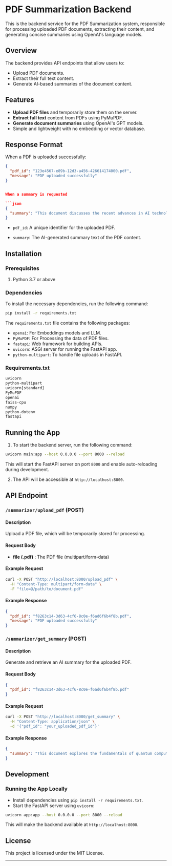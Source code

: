 # PDF Summarization Backend

This is the backend service for the PDF Summarization system, responsible for processing uploaded PDF documents, extracting their content, and generating concise summaries using OpenAI's language models.

## Overview

The backend provides API endpoints that allow users to:

- Upload PDF documents.
- Extract their full text content.
- Generate AI-based summaries of the document content.

## Features

- **Upload PDF files** and temporarily store them on the server.
- **Extract full text** content from PDFs using PyMuPDF.
- **Generate document summaries** using OpenAI's GPT models.
- Simple and lightweight with no embedding or vector database.

## Response Format

When a PDF is uploaded successfully:

```json
{
  "pdf_id": "123e4567-e89b-12d3-a456-426614174000.pdf",
  "message": "PDF uploaded successfully"
}


When a summary is requested

```json
{
  "summary": "This document discusses the recent advances in AI technology, focusing on natural language processing..."
}

```

- `pdf_id`: A unique identifier for the uploaded PDF.

- `summary`: The AI-generated summary text of the PDF content.



## Installation

### Prerequisites

1. Python 3.7 or above

### Dependencies

To install the necessary dependencies, run the following command:

```bash
pip install -r requirements.txt
```

The `requirements.txt` file contains the following packages:

- `openai`: For Embeddings models and LLM.
- `PyMuPDF`: For Processing the data of PDF files.
- `fastapi`: Web framework for building APIs.
- `uvicorn`: ASGI server for running the FastAPI app.
- `python-multipart`: To handle file uploads in FastAPI.

### Requirements.txt

```txt
uvicorn
python-multipart
uvicorn[standard]
PyMuPDF
openai
faiss-cpu
numpy
python-dotenv
fastapi
```


## Running the App

1. To start the backend server, run the following command:

```bash
uvicorn main:app --host 0.0.0.0 --port 8000 --reload

```

This will start the FastAPI server on port `8000` and enable auto-reloading during development.

2. The API will be accessible at `http://localhost:8000`.

## API Endpoint

### `/summarizer/upload_pdf` (POST)

#### Description

Upload a PDF file, which will be temporarily stored for processing.

#### Request Body

- **file (.pdf)** : The PDF file (multipart/form-data)

#### Example Request

```bash
curl -X POST "http://localhost:8000/upload_pdf" \
  -H "Content-Type: multipart/form-data" \
  -F "file=@/path/to/document.pdf"

```

#### Example Response

```json
{
  "pdf_id": "f8263c14-3d63-4cf6-8c0e-f6ad6f6b4f8b.pdf",
  "message": "PDF uploaded successfully"
}

```

### `/summarizer/get_summary` (POST)

#### Description

Generate and retrieve an AI summary for the uploaded PDF.

#### Request Body
```json
{
  "pdf_id": "f8263c14-3d63-4cf6-8c0e-f6ad6f6b4f8b.pdf"
}

```


#### Example Request

```bash
curl -X POST "http://localhost:8000/get_summary" \
  -H "Content-Type: application/json" \
  -d '{"pdf_id": "your_uploaded_pdf_id"}'

```

#### Example Response

```json
{
  "summary": "This document explores the fundamentals of quantum computing, including key algorithms and potential applications."
}

```

## Development

### Running the App Locally

- Install dependencies using `pip install -r requirements.txt`.
- Start the FastAPI server using `uvicorn`:

```bash
uvicorn app:app --host 0.0.0.0 --port 8000 --reload
```

This will make the backend available at `http://localhost:8000`.



## License

This project is licensed under the MIT License.

---
